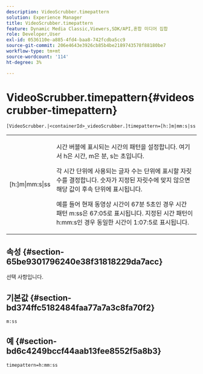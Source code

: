 ```yaml
---
description: VideoScrubber.timepattern
solution: Experience Manager
title: VideoScrubber.timepattern
feature: Dynamic Media Classic,Viewers,SDK/API,혼합 미디어 집합
role: Developer,User
exl-id: 0536110e-a885-4fd4-baa8-742fcdba5cc9
source-git-commit: 206e4643e3926cb85b4be2189743578f88180be7
workflow-type: tm+mt
source-wordcount: '114'
ht-degree: 3%

---
```


# VideoScrubber.timepattern{#videoscrubber-timepattern}

`[VideoScrubber.|<containerId>_videoScrubber.]timepattern=[h:]m|mm:s|ss`

<table id="table_D1D7BE09311B469983B52E34338FEAFE"> 
 <tbody> 
  <tr> 
   <td colname="col1"> <p> <span class="codeph"> [h:]m|mm:s|ss</span> </p> </td> 
   <td colname="col2"> <p> 시간 버블에 표시되는 시간의 패턴을 설정합니다. 여기서 <span class="codeph"> h</span>은 시간, <span class="codeph"> m</span>은 분, <span class="codeph"> s</span>는 초입니다. </p> <p>각 시간 단위에 사용되는 글자 수는 단위에 표시할 자릿수를 결정합니다. 숫자가 지정된 자릿수에 맞지 않으면 해당 값이 후속 단위에 표시됩니다. </p> <p>예를 들어 현재 동영상 시간이 67분 5초인 경우 시간 패턴 <span class="codeph"> m:ss</span>은 67:05로 표시됩니다. 지정된 시간 패턴이 <span class="codeph"> h:mm:s</span>인 경우 동일한 시간이 1:07:5로 표시됩니다. </p> </td> 
  </tr> 
 </tbody> 
</table>

## 속성 {#section-65be9301796240e38f31818229da7acc}

선택 사항입니다.

## 기본값 {#section-bd374ffc5182484faa77a7a3c8fa70f2}

`m:ss`

## 예 {#section-bd6c4249bccf44aab13fee8552f5a8b3}

`timepattern=h:mm:ss`
